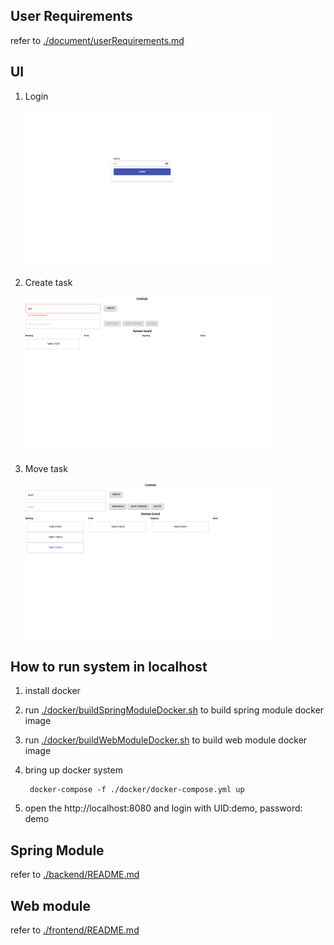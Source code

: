 ## User Requirements

refer to [./document/userRequirements.md](./document/userRequirements.md)

## UI
1. Login

    <img src="documents/login.png" width="400">
    
2. Create task

    <img src="documents/create.png" width="400">
    
3. Move task

    <img src="documents/move.png" width="400">

## How to run system in localhost
1. install docker 
2. run [./docker/buildSpringModuleDocker.sh](./docker/buildSpringModuleDocker.sh) to build spring module docker image
3. run [./docker/buildWebModuleDocker.sh](./docker/buildWebModuleDocker.sh) to build web module docker image
4. bring up docker system 
    
        docker-compose -f ./docker/docker-compose.yml up
5. open the http://localhost:8080 and login with UID:demo, password: demo    
    
## Spring Module

refer to [./backend/README.md](./backend/README.md)


## Web module

refer to [./frontend/README.md](./frontend/README.md)



